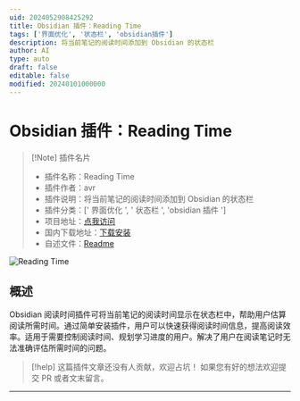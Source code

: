 ```yaml
---
uid: 2024052908425292
title: Obsidian 插件：Reading Time
tags: ['界面优化', '状态栏', 'obsidian插件']
description: 将当前笔记的阅读时间添加到 Obsidian 的状态栏
author: AI
type: auto
draft: false
editable: false
modified: 20240101000000
---
```


# Obsidian 插件：Reading Time

> [!Note] 插件名片
> - 插件名称：Reading Time
> - 插件作者：avr
> - 插件说明：将当前笔记的阅读时间添加到 Obsidian 的状态栏
> - 插件分类：[' 界面优化 ', ' 状态栏 ', 'obsidian 插件 ']
> - 项目地址：[点我访问](https://github.com/avr/obsidian-reading-time)
> - 国内下载地址：[下载安装](https://pkmer.cn/products/plugin/pluginMarket/?obsidian-reading-time)
> - 自述文件：[Readme](https://ghproxy.net/https://raw.githubusercontent.com/avr/obsidian-reading-time/main/README.md)

![Reading Time](https://cdn.pkmer.cn/covers/obsidian-reading-time.PNG!pkmer)

## 概述

Obsidian 阅读时间插件可将当前笔记的阅读时间显示在状态栏中，帮助用户估算阅读所需时间。通过简单安装插件，用户可以快速获得阅读时间信息，提高阅读效率。适用于需要控制阅读时间、规划学习进度的用户。解决了用户在阅读笔记时无法准确评估所需时间的问题。

> [!help]
> 这篇插件文章还没有人贡献，欢迎占坑！
> 如果您有好的想法欢迎提交 PR 或者文末留言。

---



